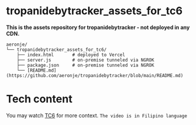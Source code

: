 # tropanidebytracker_assets_for_tc6
**This is the assets repository for tropanidebytracker - not deployed in any CDN.**

```
aeronje/
└── tropanidebytracker_assets_for_tc6/
    ├── index.html       # deployed to Vercel
    ├── server.js        # on-premise tunneled via NGROK
    ├── package.json     # on-premise tunneled via NGROK
    └── [README.md](https://github.com/aeronje/tropanidebytracker/blob/main/README.md)
```
# Tech content
You may watch [TC6](https://web.facebook.com/share/v/1F4CDaVxnk/) for more context. ```The video is in Filipino language```




